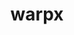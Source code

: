---
title: "warpx"
layout: cache
categories: [package, develop-2024-11-03]
meta: {"versions": ["24.10"], "compilers": ["gcc@=11.4.0", "gcc@=9.4.0", "oneapi@=2024.2.1"], "oss": ["ubuntu20.04", "ubuntu22.04"], "platforms": ["linux"], "targets": ["neoverse_v1", "neoverse_v2", "ppc64le", "x86_64_v3"], "stacks": ["e4s", "e4s-neoverse-v2", "e4s-neoverse_v1", "e4s-oneapi", "e4s-power", "root"], "num_specs": 6, "num_specs_by_stack": {"e4s-power": 1, "root": 6, "e4s-neoverse_v1": 1, "e4s-neoverse-v2": 1, "e4s": 1, "e4s-oneapi": 2}}
spec_details: [{"hash": "5c2no6pxz65m7cvyjtwgqd5nb56holz3", "compiler": "gcc@=9.4.0", "versions": ["24.10"], "os": "ubuntu20.04", "platform": "linux", "target": "ppc64le", "variants": ["+app", "~ascent", "build_system=cmake", "build_type=Release", "~catalyst", "compute=omp", "dims=1,2,3,rz", "+eb", "+fft", "generator=make", "~ipo", "+lib", "+mpi", "+mpithreadmultiple", "+openpmd", "precision=double", "+python", "+python_ipo", "+qed", "~qedtablegen", "~sensei", "+shared", "+tprof"], "stacks": ["e4s-power", "root"], "size": "-", "tarball": "https://binaries.spack.io/develop-2024-11-03/build_cache/linux-ubuntu20.04-ppc64le/gcc-9.4.0/warpx-24.10/linux-ubuntu20.04-ppc64le-gcc-9.4.0-warpx-24.10-5c2no6pxz65m7cvyjtwgqd5nb56holz3.spack"}, {"hash": "6nlxhfrldt6kkpdlmtyj4kqavrk7sntl", "compiler": "gcc@=11.4.0", "versions": ["24.10"], "os": "ubuntu22.04", "platform": "linux", "target": "neoverse_v1", "variants": ["+app", "~ascent", "build_system=cmake", "build_type=Release", "~catalyst", "compute=omp", "dims=1,2,3,rz", "+eb", "+fft", "generator=make", "~ipo", "+lib", "+mpi", "+mpithreadmultiple", "+openpmd", "precision=double", "+python", "+python_ipo", "+qed", "~qedtablegen", "~sensei", "+shared", "+tprof"], "stacks": ["e4s-neoverse_v1", "root"], "size": "-", "tarball": "https://binaries.spack.io/develop-2024-11-03/build_cache/linux-ubuntu22.04-neoverse_v1/gcc-11.4.0/warpx-24.10/linux-ubuntu22.04-neoverse_v1-gcc-11.4.0-warpx-24.10-6nlxhfrldt6kkpdlmtyj4kqavrk7sntl.spack"}, {"hash": "e6u7lznjs6qtrf7fprdahcpkcujxeiqy", "compiler": "gcc@=11.4.0", "versions": ["24.10"], "os": "ubuntu22.04", "platform": "linux", "target": "neoverse_v2", "variants": ["+app", "~ascent", "build_system=cmake", "build_type=Release", "~catalyst", "compute=omp", "dims=1,2,3,rz", "+eb", "+fft", "generator=make", "~ipo", "+lib", "+mpi", "+mpithreadmultiple", "+openpmd", "precision=double", "+python", "+python_ipo", "+qed", "~qedtablegen", "~sensei", "+shared", "+tprof"], "stacks": ["e4s-neoverse-v2", "root"], "size": "-", "tarball": "https://binaries.spack.io/develop-2024-11-03/build_cache/linux-ubuntu22.04-neoverse_v2/gcc-11.4.0/warpx-24.10/linux-ubuntu22.04-neoverse_v2-gcc-11.4.0-warpx-24.10-e6u7lznjs6qtrf7fprdahcpkcujxeiqy.spack"}, {"hash": "vo2p4jraoknkokipzn7qiis7lesmc5dj", "compiler": "gcc@=11.4.0", "versions": ["24.10"], "os": "ubuntu22.04", "platform": "linux", "target": "x86_64_v3", "variants": ["+app", "~ascent", "build_system=cmake", "build_type=Release", "~catalyst", "compute=omp", "dims=1,2,3,rz", "+eb", "+fft", "generator=make", "~ipo", "+lib", "+mpi", "+mpithreadmultiple", "+openpmd", "precision=double", "+python", "+python_ipo", "+qed", "~qedtablegen", "~sensei", "+shared", "+tprof"], "stacks": ["e4s", "root"], "size": "-", "tarball": "https://binaries.spack.io/develop-2024-11-03/build_cache/linux-ubuntu22.04-x86_64_v3/gcc-11.4.0/warpx-24.10/linux-ubuntu22.04-x86_64_v3-gcc-11.4.0-warpx-24.10-vo2p4jraoknkokipzn7qiis7lesmc5dj.spack"}, {"hash": "sk3dd47u3j3nnj2swft63ak2tivjbnl3", "compiler": "oneapi@=2024.2.1", "versions": ["24.10"], "os": "ubuntu22.04", "platform": "linux", "target": "x86_64_v3", "variants": ["+app", "~ascent", "build_system=cmake", "build_type=Release", "~catalyst", "compute=sycl", "dims=1,2,3,rz", "+eb", "~fft", "generator=make", "~ipo", "+lib", "+mpi", "+mpithreadmultiple", "+openpmd", "precision=double", "+python", "~python_ipo", "~qed", "~qedtablegen", "~sensei", "+shared", "+tprof"], "stacks": ["root", "e4s-oneapi"], "size": "-", "tarball": "https://binaries.spack.io/develop-2024-11-03/build_cache/linux-ubuntu22.04-x86_64_v3/oneapi-2024.2.1/warpx-24.10/linux-ubuntu22.04-x86_64_v3-oneapi-2024.2.1-warpx-24.10-sk3dd47u3j3nnj2swft63ak2tivjbnl3.spack"}, {"hash": "5ohqxcy35a23cho2iib6b6xgitbdycse", "compiler": "oneapi@=2024.2.1", "versions": ["24.10"], "os": "ubuntu22.04", "platform": "linux", "target": "x86_64_v3", "variants": ["+app", "~ascent", "build_system=cmake", "build_type=Release", "~catalyst", "compute=omp", "dims=1,2,3,rz", "+eb", "+fft", "generator=make", "~ipo", "+lib", "+mpi", "+mpithreadmultiple", "+openpmd", "precision=double", "+python", "~python_ipo", "+qed", "~qedtablegen", "~sensei", "+shared", "+tprof"], "stacks": ["root", "e4s-oneapi"], "size": "-", "tarball": "https://binaries.spack.io/develop-2024-11-03/build_cache/linux-ubuntu22.04-x86_64_v3/oneapi-2024.2.1/warpx-24.10/linux-ubuntu22.04-x86_64_v3-oneapi-2024.2.1-warpx-24.10-5ohqxcy35a23cho2iib6b6xgitbdycse.spack"}]
---